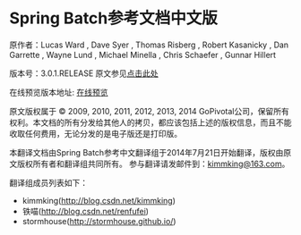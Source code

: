 # Spring Batch参考文档中文版
原作者：Lucas Ward , Dave Syer , Thomas Risberg , Robert Kasanicky , Dan Garrette , Wayne Lund , Michael Minella , Chris Schaefer , Gunnar Hillert

版本号：3.0.1.RELEASE 原文参见[点击此处](http://docs.spring.io/spring-batch/trunk/reference/html/index.html)

在线预览版本地址: [在线预览](http://kimmking.gitbooks.io/springbatchreference/)

原文版权属于 © 2009, 2010, 2011, 2012, 2013, 2014 GoPivotal公司，保留所有权利。本文档的所有分发给其他人的拷贝，都应该包括上述的版权信息，而且不能收取任何费用，无论分发的是电子版还是打印版。

本翻译文档由Spring Batch参考中文翻译组于2014年7月21日开始翻译，版权由原文版权所有者和翻译组共同所有。
参与翻译请发邮件到：kimmking@163.com。

翻译组成员列表如下：
* kimmking(http://blog.csdn.net/kimmking)
* 铁喵(http://blog.csdn.net/renfufei)
* stormhouse(http://stormhouse.github.io/)



